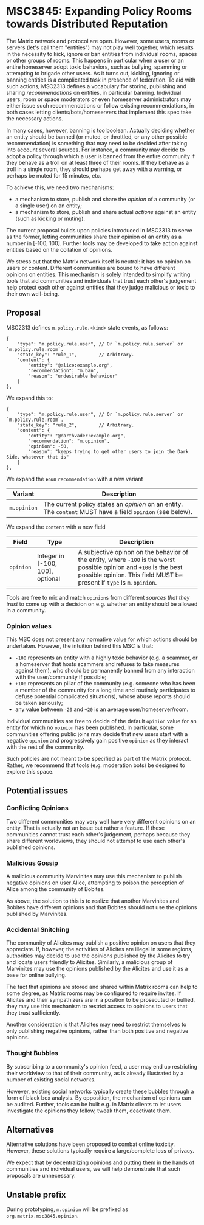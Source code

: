 # MSC3845: Expanding Policy Rooms towards Distributed Reputation

The Matrix network and protocol are open. However, some users, rooms or servers (let's call them
"entities") may not play well together, which results in the necessity to kick, ignore or ban
entities from individual rooms, spaces or other groups of rooms. This happens in particular when
a user or an entire homeserver adopt toxic behaviors, such as bullying, spamming or attempting to brigade
other users. As it turns out, kicking, ignoring or banning entities is a complicated task in
presence of federation. To aid with such actions, MSC2313 defines a vocabulary for storing,
publishing and sharing *recommendations* on entities, in particular banning.
Individual users, room or space moderators or even homeserver administrators may either issue
such recommendations or follow existing recommendations, in both cases letting clients/bots/homeservers
that implement this spec take the necessary actions.

In many cases, however, banning is too boolean. Actually deciding whether an entity should be banned
(or muted, or throttled, or any other possible recommendation) is something that may need to be decided
after taking into account several sources. For instance, a community may decide to adopt a policy
through which a user is banned from the entire community if they behave as a troll on at least three
of their rooms. If they behave as a troll in a single room, they should perhaps get away with a warning,
or perhaps be muted for 15 minutes, etc.

To achieve this, we need two mechanisms:
- a mechanism to store, publish and share the *opinion* of a community (or a single user) on an entity;
- a mechanism to store, publish and share actual *actions* against an entity (such as kicking or muting).

The current proposal builds upon policies introduced in MSC2313 to serve as the former, letting
communities share their opinion of an entity as a number in [-100, 100]. Further tools may be developed
to take action against entities based on the collation of opinions.

We stress out that the Matrix network itself is neutral: it has no opinion on users or content. Different
communities are bound to have different opinions on entities. This mechanism is solely intended to simplify
writing tools that aid communities and individuals that trust each other's judgement help protect each other
against entities that they judge malicious or toxic to their own well-being.

## Proposal

MSC2313 defines `m.policy.rule.<kind>` state events, as follows:

```jsonc
{
    "type": "m.policy.rule.user", // Or `m.policy.rule.server` or `m.policy.rule.room`.
    "state_key": "rule_1",        // Arbitrary.
    "content": {
        "entity": "@alice:example.org",
        "recommendation": "m.ban",
        "reason": "undesirable behaviour"
    }
},
```

We expand this to:

```jsonc
{
    "type": "m.policy.rule.user", // Or `m.policy.rule.server` or `m.policy.rule.room`.
    "state_key": "rule_2",        // Arbitrary.
    "content": {
        "entity": "@darthvader:example.org",
        "recommendation": "m.opinion",
        "opinion": -50,
        "reason": "keeps trying to get other users to join the Dark Side, whatever that is"
    }
},
```

We expand the **`enum`** `recommendation` with a new variant

| Variant | Description |
|---------|-------------|
| `m.opinion` | The current policy states an *opinion* on an entity. The `content` MUST have a field `opinion` (see below). |

We expand the `content` with a new field

| Field     | Type | Description |
|-----------|------|-------------|
| `opinion` | Integer in [-100, 100], optional | A subjective opinon on the behavior of the entity, where `-100` is the worst possible opinion and `+100` is the best possible opinion. This field MUST be present if `type` is `m.opinion`. |

Tools are free to mix and match `opinion`s from different *sources that they trust* to come up with a
decision on e.g. whether an entity should be allowed in a community.

### Opinion values

This MSC does not present any normative value for which actions should be undertaken. However, the intuition behind this MSC is that:

- `-100` represents an entity with a highly toxic behavior (e.g. a scammer, or a homeserver that hosts scammers and refuses to take measures against them), who should be permanently banned from any interaction with the user/community if possible;
- `+100` represents an pillar of the community (e.g. someone who has been a member of the community for a long time and routinely participates to defuse potential complicated situations), whose abuse reports should be taken seriously;
- any value between `-20` and `+20` is an average user/homeserver/room.

Individual communities are free to decide of the default `opinion` value for an entity for which no `opinion` has been published. In particular, some communities offering public joins may decide that new users start with a negative `opinion` and progressively gain positive `opinion` as they interact with the rest of the community.

Such policies are not meant to be specified as part of the Matrix protocol. Rather, we recommend that tools (e.g. moderation bots) be designed to explore this space.

## Potential issues
### Conflicting Opinions

Two different communities may very well have very different opinions on an entity. That is
actually not an issue but rather a feature. If these communities cannot trust each other's
judgement, perhaps because they share different worldviews, they should not attempt to use
each other's published opinions.


### Malicious Gossip

A malicious community Marvinites may use this mechanism to publish negative opinions on
user Alice, attempting to poison the perception of Alice among the community of Bobites.

As above, the solution to this is to realize that another Marvinites and Bobites have different
opinions and that Bobites should not use the opinions published by Marvinites.


### Accidental Snitching

The community of Alicites may publish a positive opinion on users that they appreciate. If,
however, the activities of Alicites are illegal in some regions, authorities may decide to
use the opinions published by the Alicites to try and locate users friendly to Alicites.
Similarly, a malicious group of Marvinites may use the opinions published by the Alicites
and use it as a base for online bullying.

The fact that apinions are stored and shared within Matrix rooms can help to some degree,
as Matrix rooms may be configured to require invites. If Alicites and their sympathizers
are in a position to be prosecuted or bullied, they may use this mechanism to restrict
access to opinions to users that they trust sufficiently.

Another consideration is that Alicites may need to restrict themselves to only publishing
negative opinions, rather than both positive and negative opinions.


### Thought Bubbles

By subscribing to a community's opinion feed, a user may end up restricting their worldview
to that of their community, as is already illustrated by a number of existing social networks.

However, existing social networks typically create these bubbles through a form of black box
analysis. By opposition, the mechanism of opinions can be audited. Further, tools can be built
e.g. in Matrix clients to let users investigate the opinions they follow, tweak them,
deactivate them.

## Alternatives

Alternative solutions have been proposed to combat online toxicity. However, these solutions
typically require a large/complete loss of privacy.

We expect that by decentralizing opinions and putting them in the hands of communities and
individual users, we will help demonstrate that such proposals are unnecessary.

## Unstable prefix

During prototyping, `m.opinion` will be prefixed as `org.matrix.msc3845.opinion`.
